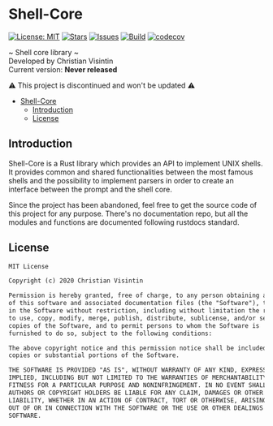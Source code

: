 # Shell-Core

[![License: MIT](https://img.shields.io/badge/License-MIT-teal.svg)](https://opensource.org/licenses/MIT) [![Stars](https://img.shields.io/github/stars/ChristianVisintin/shell-core.svg)](https://github.com/ChristianVisintin/shell-core) [![Issues](https://img.shields.io/github/issues/ChristianVisintin/shell-core.svg)](https://github.com/ChristianVisintin/shell-core/issues) [![Build](https://api.travis-ci.org/ChristianVisintin/shell-core.svg?branch=master)](https://travis-ci.org/ChristianVisintin/shell-core) [![codecov](https://codecov.io/gh/ChristianVisintin/shell-core/branch/master/graph/badge.svg)](https://codecov.io/gh/ChristianVisintin/shell-core)

~ Shell core library ~  
Developed by Christian Visintin  
Current version: **Never released**

⚠ This project is discontinued and won't be updated ⚠

- [Shell-Core](#shell-core)
  - [Introduction](#introduction)
  - [License](#license)

## Introduction

Shell-Core is a Rust library which provides an API to implement UNIX shells. It provides common and shared functionalities between the most famous shells and the possibility to implement parsers in order to create an interface between the prompt and the shell core.

Since the project has been abandoned, feel free to get the source code of this project for any purpose.
There's no documentation repo, but all the modules and functions are documented following rustdocs standard.

## License

```txt
MIT License

Copyright (c) 2020 Christian Visintin

Permission is hereby granted, free of charge, to any person obtaining a copy
of this software and associated documentation files (the "Software"), to deal
in the Software without restriction, including without limitation the rights
to use, copy, modify, merge, publish, distribute, sublicense, and/or sell
copies of the Software, and to permit persons to whom the Software is
furnished to do so, subject to the following conditions:

The above copyright notice and this permission notice shall be included in all
copies or substantial portions of the Software.

THE SOFTWARE IS PROVIDED "AS IS", WITHOUT WARRANTY OF ANY KIND, EXPRESS OR
IMPLIED, INCLUDING BUT NOT LIMITED TO THE WARRANTIES OF MERCHANTABILITY,
FITNESS FOR A PARTICULAR PURPOSE AND NONINFRINGEMENT. IN NO EVENT SHALL THE
AUTHORS OR COPYRIGHT HOLDERS BE LIABLE FOR ANY CLAIM, DAMAGES OR OTHER
LIABILITY, WHETHER IN AN ACTION OF CONTRACT, TORT OR OTHERWISE, ARISING FROM,
OUT OF OR IN CONNECTION WITH THE SOFTWARE OR THE USE OR OTHER DEALINGS IN THE
SOFTWARE.
```

